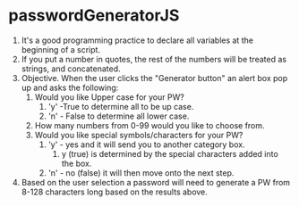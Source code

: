 # passwordGeneratorJS

1. It's a good programming practice to declare all variables at the beginning of a script.
2. If you put a number in quotes, the rest of the numbers will be treated as strings, and concatenated.
3. Objective. When the user clicks the "Generator button" an alert box pop up and asks the following: 
    1. Would you like Upper case for your PW?
        1. 'y' -True to determine all to be up case. 
        2. 'n' - False to determine all lower case. 
    2. How many numbers from 0-99 would you like to choose from.
    3. Would you like special symbols/characters for your PW?
        1. 'y' - yes and it will send you to another category box.
            1. y (true) is determined by the special characters added into the box. 
        2. 'n' - no (false) it will then move onto the next step.
4. Based on the user selection a password will need to generate a PW from 8-128 characters long based on the results above. 



